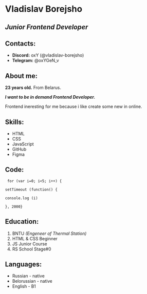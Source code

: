# Vladislav Borejsho

## ***Junior Frontend Developer***

## Contacts: 
* **Discord:** oxY (@vladislav-borejsho)
* **Telegram:** @oxYGeN_v

## About me:
**23 years old.** From Belarus.

***I want to be in demand Frontend Developer.***

Frontend ineresting for me because i like create some new in online.

## Skills:
* HTML
* CSS
* JavaScript 
* GitHub 
* Figma

## Code:
```
 for (var i=0; i<5; i++) {

setTimeout (function() {

console.log (i)

}, 2000} 
```

## Education:

1. BNTU *(Engeneer of Thermal Station)*
2. HTML & CSS Beginner
3. JS Junior Course
4. RS School Stage#0

## Languages:
* Russian - native
* Belorussian - native
* English - B1
